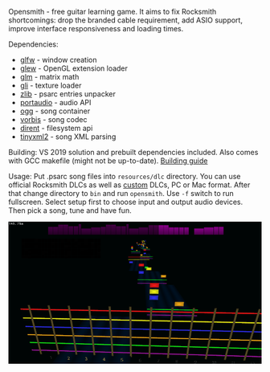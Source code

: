 Opensmith - free guitar learning game.
It aims to fix Rocksmith shortcomings: drop the branded cable requirement, add ASIO support, improve interface responsiveness and loading times.

Dependencies:
* [glfw](https://github.com/glfw/glfw) - window creation
* [glew](https://github.com/nigels-com/glew) - OpenGL extension loader
* [glm](https://github.com/g-truc/glm) - matrix math
* [gli](https://github.com/g-truc/gli) - texture loader
* [zlib](http://www.zlib.net/) - psarc entries unpacker
* [portaudio](http://www.portaudio.com/) - audio API
* [ogg](https://xiph.org/ogg/) - song container
* [vorbis](https://xiph.org/vorbis/) - song codec
* [dirent](https://github.com/tronkko/dirent) - filesystem api
* [tinyxml2]( https://github.com/leethomason/tinyxml2) - song XML parsing

Building:
VS 2019 solution and prebuilt dependencies included.
Also comes with GCC makefile (might not be up-to-date). [Building guide](Install.md)

Usage:
Put .psarc song files into `resources/dlc` directory. You can use official Rocksmith DLCs as well as [custom](https://github.com/rscustom/rocksmith-custom-song-toolkit) DLCs, PC or Mac format.
After that change directory to `bin` and run `opensmith`. Use `-f` switch to run fullscreen. Select setup first to choose input and output audio devices. Then pick a song, tune and have fun.

![Session screenshot](scrn-sess.png)